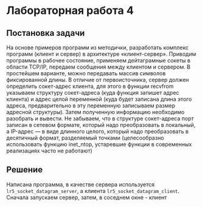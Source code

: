 Лабораторная работа 4
=====================

Постановка задачи
-----------------

На основе примеров программ из методички, разработать комплекс программ (клиент и
сервер) в архитектуре «клиент-сервер».
Приводим программы в рабочее состояние, применяем дейтаграмные сокеты в области
TCP/IP, передаем сообщения между клиентом и сервером. В простейшем варианте, можно
передавать массив символов фиксированной длины.
В отличие от первоисточника, сервер должен определить сокет-адрес клиента, для этого в
функции recvfrom указываем структуру сокет-адреса (куда функция запишет адрес клиента) и
адрес целой переменной (куда будет записана длина этого адреса, предварительно в эту
переменную записываем размер адресной структуры). Затем полученную информацию
необходимо разобрать и вывести.
Не забываем, что в структуре сокет-адреса порт записан в сетевом формате, который надо
преобразовать в локальный, а IP-адрес — в виде длинного целого, который надо преобразовать в
десятичный формат, разделяемый точками (целесообразно использовать функцию inet_ntop,
устаревшие функции в современных реализациях часто не работают)

Решение
-------

Написана программа, в качестве сервера используется `lr5_socket_datagram_server`, 
а клиента `lr5_socket_datagram_client`. Сначала запускаем сервер, затем, 
в соседнем окне - клиент
